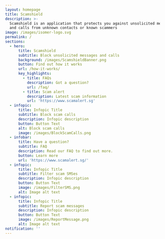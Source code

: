 ```yaml
---
layout: homepage
title: Scamshield
description: >-
  Scamshield is an application that protects you against unsolicited messages
  and calls from unknown contacts or known scammers
image: /images/isomer-logo.svg
permalink: /
sections:
  - hero:
      title: Scamshield
      subtitle: Block unsolicited messages and calls
      background: /images/ScamshieldBanner.png
      button: Find out how it works
      url: /how-it-works/
      key_highlights:
        - title: FAQs
          description: Got a question?
          url: /faq/
        - title: Scam alert
          description: Latest scam information
          url: 'https://www.scamalert.sg'
  - infopic:
      title: Infopic Title
      subtitle: Block scam calls
      description: Infopic description
      button: Button Text
      alt: Block scam calls
      image: /images/BlockScamCalls.png
  - infobar:
      title: Have a question?
      subtitle: FAQ
      description: Read our FAQ to find out more.
      button: Learn more
      url: 'https://www.scamalert.sg/'
  - infopic:
      title: Infopic Title
      subtitle: Filter scam SMSes
      description: Infopic description
      button: Button Text
      image: /images/FilterSMS.png
      alt: Image alt text
  - infopic:
      title: Infopic Title
      subtitle: Report scam messages
      description: Infopic description
      button: Button Text
      image: /images/ReportMessage.png
      alt: Image alt text
notification: ''
---
```

